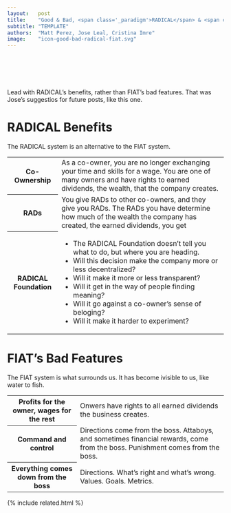 ```yaml
---
layout:   post
title:    "Good & Bad, <span class='_paradigm'>RADICAL</span> & <span class='_paradigm'>FIAT</span>"
subtitle: "TEMPLATE"
authors:  "Matt Perez, Jose Leal, Cristina Imre"
image:    "icon-good-bad-radical-fiat.svg"
---
```


<div style="display:none;">
 <p><span class="_quotespan">Lead with <span class='_paradigm'>RADICAL</span>&rsquo;s benefits, rather than <span class='_paradigm'>FIAT</span>&rsquo;s bad features.</span></p>
</div>

<h1>&nbsp;</h1>
 <p><span class="_quotespan">Lead with <span class='_paradigm'>RADICAL</span>&rsquo;s benefits, rather than <span class='_paradigm'>FIAT</span>&rsquo;s bad features.</span> That was Jose&rsquo;s suggestios for future posts, like this one.</p>

<h1><span class='_paradigm'>RADICAL</span> Benefits</h1>
 <p>The <span class='_paradigm'>RADICAL</span> system is an alternative to the <span class='_paradigm'>FIAT</span> system.</p>
 <div class="_center">
  <table class="_background">
   <tr>
    <th>Co-Ownership</th>
    <td>As a co-owner, you are no longer exchanging your time and skills for a wage. You are one of many owners and have rights to earned dividends, the wealth, that the company creates.</td>
   </tr>
   <tr>
    <th><span class='_paradigm'>RAD</span>s</th>
    <td>You give <span class='_paradigm'>RAD</span>s to other co-owners, and they give you <span class='_paradigm'>RAD</span>s. The <span class='_paradigm'>RAD</span>s you have determine how much of the wealth the company has created, the earned dividends, you get</td>
   </tr>
   <tr>
    <th><span class='_paradigm'>RADICAL Foundation</span></th>
    <td>
     <ul>
      <li>The <span class='_paradigm'>RADICAL Foundation</span> doesn&rsquo;t tell you what to do, but where you are heading.</li>
      <li>Will this decision make the company more or less decentralized?</li>
      <li>Will it make it more or less transparent?</li>
      <li>Will it get in the way of people finding meaning?</li>
      <li>Will it go against a co-owner&rsquo;s sense of beloging?</li>
      <li>Will it make it harder to experiment?</li>
     </ul>
    </td>
   </tr>
  </table>
 </div>

<h1><span class='_paradigm'>FIAT</span>&rsquo;s Bad Features</h1>
 <p>The <span class='_paradigm'>FIAT</span> system is what surrounds us. It has become ivisible to us, like water to fish.</p>
 <div class="_center">
  <table class="_background">
   <tr>
    <th>Profits for the owner, wages for the rest</th>
    <td>Onwers have rights to all earned dividends the business creates.</td>
   </tr>
   <tr>
    <th>Command and control</th>
    <td>Directions come from the boss. Attaboys, and sometimes financial rewards, come from the boss. Punishment comes from the boss.</td>
   </tr>
   <tr>
    <th>Everything comes down from the boss</th>
    <td>Directions. What&rsquo;s right and what&rsquo;s wrong. Values. Goals. Metrics.</td>
   </tr>
  </table>
 </div>

{% include related.html %}